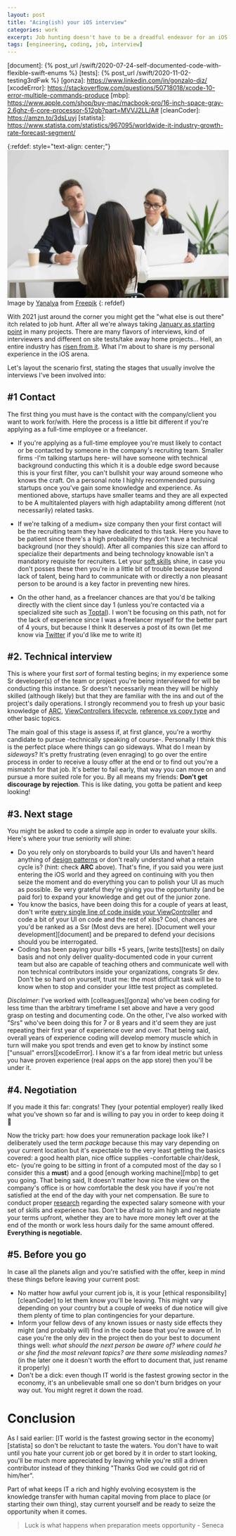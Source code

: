 ```yaml
---
layout: post
title: "Acing(ish) your iOS interview"
categories: work
excerpt: Job hunting doesn't have to be a dreadful endeavor for an iOS developer. Let me show you what I mean
tags: [engineering, coding, job, interview]
---
```


[resolutions]: https://www.nytimes.com/guides/smarterliving/resolution-ideas
[research]: https://www.glassdoor.com/index.htm
[referralLink]: https://www.freepik.com/free-photo/headhunters-interviewing-female-job-candidate_3952566.htm
[referralAutor]: https://www.freepik.com/yanalya
[softSkills]: https://www.thebalancecareers.com/list-of-soft-skills-2063770
[toptal]: https://www.toptal.com
[twitter_username]: http://twitter.com/chirino89m
[crackingTweet]: https://twitter.com/Chirino89M/status/1325781407029923844
[massiveVC]: https://engineering.etermax.com/dealing-with-massive-view-models-using-mvvm-on-ios-74b2697557ce
[arc]: https://docs.swift.org/swift-book/LanguageGuide/AutomaticReferenceCounting.html
[lifecycle]: https://developer.apple.com/library/archive/referencelibrary/GettingStarted/DevelopiOSAppsSwift/WorkWithViewControllers.html
[valueType]: https://developer.apple.com/swift/blog/?id=10
[gamma]: https://amzn.to/3samWy8
[document]: {% post_url /swift/2020-07-24-self-documented-code-with-flexible-swift-enums %}
[tests]: {% post_url /swift/2020-11-02-testing3rdFwk %}
[gonza]: https://www.linkedin.com/in/gonzalo-diz/
[xcodeError]: https://stackoverflow.com/questions/50718018/xcode-10-error-multiple-commands-produce
[mbp]: https://www.apple.com/shop/buy-mac/macbook-pro/16-inch-space-gray-2.6ghz-6-core-processor-512gb?part=MVVJ2LL/A#
[cleanCoder]: https://amzn.to/3dsLuyj
[statista]: https://www.statista.com/statistics/967095/worldwide-it-industry-growth-rate-forecast-segment/

{:refdef: style="text-align: center;"}
![compass](/assets/posts/6_interviewing/cover.jpg)
Image by [Yanalya][referralAutor] from [Freepik][referralLink]
{: refdef}

With 2021 just around the corner you might get the "what else is out there" itch related to job hunt. After all we're always taking [January as starting point][resolutions] in many projects. There are many flavors of interviews, kind of interviewers and different on site tests/take away home projects... Hell, an entire industry has [risen from it][crackingTweet]. What I'm about to share is my personal experience in the iOS arena.

Let's layout the scenario first, stating the stages that usually involve the interviews I've been involved into:

## #1 Contact 

The first thing you must have is the contact with the company/client you want to work for/with. Here the process is a little bit different if you're applying as a full-time employee or a freelancer.

- If you're applying as a full-time employee you're must likely to contact or be contacted by someone in the company's recruiting team. Smaller firms -I'm talking startups here- will have someone with technical background conducting this which it is a double edge sword because this is your first filter, you can't bullshit your way around someone who knows the craft. On a personal note I highly recommended pursuing startups once you've gain some knowledge and experience. As mentioned above, startups have smaller teams and they are all expected to be A multitalented players with high adaptability among different (not necessarily) related tasks.

- If we're talking of a medium+ size company then your first contact will be the recruiting team they have dedicated to this task. Here you have to be patient since there's a high probability they don't have a technical background (nor they should). After all companies this size can afford to specialize their departments and being technology knowable isn't a mandatory requisite for recruiters. Let your [soft skills][softSkills] shine, in case you don't posses these then you're in a little bit of trouble because beyond lack of talent, being hard to communicate with or directly a non pleasant person to be around is a key factor in preventing new hires.

- On the other hand, as a freelancer chances are that you'd be talking directly with the client since day 1 (unless you're contacted via a specialized site such as [Toptal][toptal]). I won't be focusing on this path, not for the lack of experience since I was a freelancer myself for the better part of 4 yours, but because I think It deserves a post of its own (let me know via [Twitter][twitter_username] if you'd like me to write it)

## #2. Technical interview

This is where your first _sort_ of formal testing begins; in my experience some Sr developer(s) of the team or project you're being interviewed for will be conducting this instance. Sr doesn't necessarily mean they will be highly skilled (although likely) but that they are familiar with the ins and out of the project's daily operations. I strongly recommend you to fresh up your basic knowledge of [ARC][arc], [ViewControllers lifecycle][lifecycle], [reference vs copy type][valueType] and other basic topics.

The main goal of this stage is assess if, at first glance, you're a worthy candidate to pursue -technically speaking of course-. Personally I think this is the perfect place where things can go sideways. What do I mean by _sideways_? It's pretty frustrating (even enraging) to go over the entire process in order to receive a lousy offer at the end or to find out you're a mismatch for that job. It's better to fail early, that way you can move on and pursue a more suited role for you. By all means my friends: **Don't get discourage by rejection**. This is like dating, you gotta be patient and keep looking!

## #3. Next stage 

You might be asked to code a simple app in order to evaluate your skills. Here's where your true seniority will shine: 

- Do you rely only on storyboards to build your UIs and haven't heard anything of [design patterns][gamma] or don't really understand what a retain cycle is? (hint: check **ARC** above). That's fine, if you said you were just entering the iOS world and they agreed on continuing with you then seize the moment and do everything you can to polish your UI as much as possible. Be very grateful they're giving you the opportunity (and be paid for) to expand your knowledge and get out of the junior zone.
- You know the basics, have been doing this for a couple of years at least, don't write [every single line of code inside your ViewController][massiveVC] and code a bit of your UI on code and the rest of xibs? Cool, chances are you'd be ranked as a Ssr (Most devs are here). [Document well your development][document] and be prepared to defend your decisions should you be interrogated.
- Coding has been paying your bills +5 years, [write tests][tests] on daily basis and not only deliver quality-documented code in your current team but also are capable of teaching others and communicate well with non technical contributors inside your organizations, congrats Sr dev. Don't be so hard on yourself, trust me: the most difficult task will be to know when to stop and consider your little test project as completed. 

*Disclaimer*: I've worked with [colleagues][gonza] who've been coding for less time than the arbitrary timeframe I set above and have a very good grasp on testing and documenting code. On the other, I've also worked with "Srs" who've been doing this for 7 or 8 years and it'd seem they are just repeating their first year of experience over and over. That being said, overall years of experience coding will develop memory muscle which in turn will make you spot trends and even get to know by instinct some ["unsual" errors][xcodeError]. I know it's a far from ideal metric but unless you have proven experience (real apps on the app store) then you'll be under it.

## #4. Negotiation 

If you made it this far: congrats! They (your potential employer) really liked what you've shown so far and is willing to pay you in order to keep doing it 🥳

Now the tricky part: how does your remuneration package look like? I deliberately used the term *package* because this may vary depending on your current location but it's expectable to the very least getting the basics covered: a good health plan, nice office supplies -confortable chair/desk, etc- (you're going to be sitting in front of a computed most of the day so I consider this a **must**) and a good [enough working machine][mbp] to get you going. That being said, It doesn't matter how nice the view on the company's office is or how comfortable the desk you have if you're not satisfied at the end of the day with your net compensation. Be sure to conduct proper [research][research] regarding the expected salary someone with your set of skills and experience has. Don't be afraid to aim high and negotiate your terms upfront, whether they are to have more money left over at the end of the month or work less hours daily for the same amount offered. **Everything is negotiable.**  

## #5. Before you go

In case all the planets align and you're satisfied with the offer, keep in mind these things before leaving your current post:

- No matter how awful your current job is, it is your [ethical responsibility][cleanCoder] to let them know you'll be leaving. This might vary depending on your country but a couple of weeks of due notice will give them plenty of time to plan contingencies for your departure.
- Inform your fellow devs of any known issues or nasty side effects they might (and probably will) find in the code base that you're aware of. In case you're the only dev in the project then do your best to document things well: *what should the next person be aware of? where could he or she find the most relevant topics? are there some misleading names?* (in the later one it doesn't worth the effort to document that, just rename it properly)
- Don't be a dick: even though IT world is the fastest growing sector in the economy, it's an unbelievable small one so don't burn bridges on your way out. You might regret it down the road.

# Conclusion 

As I said earlier: [IT world is the fastest growing sector in the economy][statista] so don't be reluctant to taste the waters. You don't have to wait until you hate your current job or get bored by it in order to start looking, you'll be much more appreciated by leaving while you're still a driven contributor instead of they thinking "Thanks God we could got rid of him/her".

Part of what keeps IT a rich and highly evolving ecosystem is the knowledge transfer with human capital moving from place to place (or starting their own thing), stay current yourself and be ready to seize the opportunity when it comes.

> Luck is what happens when preparation meets opportunity - Seneca 
